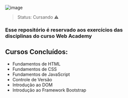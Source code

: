 ![image](https://github.com/DaviBCSouza/WebAcademy_T3/assets/117680329/4289980e-9ce1-4106-899b-0c35c226dd8a)

> Status: Cursando ⚠️

### Esse repositório é reservado aos exercícios das <br> disciplinas do curso Web Academy

## Cursos Concluídos:

+ Fundamentos de HTML
+ Fundamentos de CSS
+ Fundamentos de JavaScript
+ Controle de Versão
+ Introdução ao DOM
+ Introdução ao Framework Bootstrap
